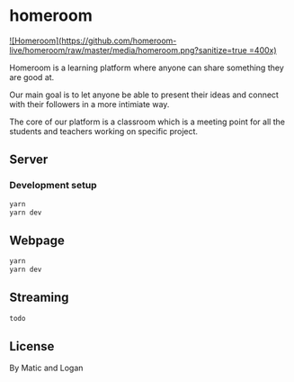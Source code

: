 # homeroom

[![Homeroom](https://github.com/homeroom-live/homeroom/raw/master/media/homeroom.png?sanitize=true =400x)](https://homeroom.live)

Homeroom is a learning platform where anyone can share something they are good at.

Our main goal is to let anyone be able to present their ideas and connect with their followers in a more intimiate way.

The core of our platform is a classroom which is a meeting point for all the students and teachers working on specific project.

## Server

### Development setup

```bash
yarn
yarn dev
```

## Webpage

```bash
yarn
yarn dev
```

## Streaming

```bash
todo
```

## License

By Matic and Logan
